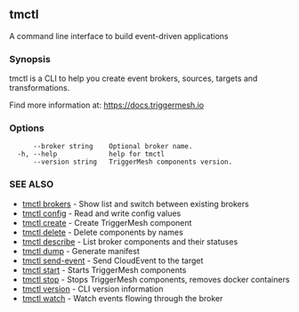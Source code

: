 ## tmctl

A command line interface to build event-driven applications

### Synopsis

tmctl is a CLI to help you create event brokers, sources, targets and transformations.

Find more information at: https://docs.triggermesh.io

### Options

```
      --broker string    Optional broker name.
  -h, --help             help for tmctl
      --version string   TriggerMesh components version.
```

### SEE ALSO

* [tmctl brokers](tmctl_brokers.md)	 - Show list and switch between existing brokers
* [tmctl config](tmctl_config.md)	 - Read and write config values
* [tmctl create](tmctl_create.md)	 - Create TriggerMesh component
* [tmctl delete](tmctl_delete.md)	 - Delete components by names
* [tmctl describe](tmctl_describe.md)	 - List broker components and their statuses
* [tmctl dump](tmctl_dump.md)	 - Generate manifest
* [tmctl send-event](tmctl_send-event.md)	 - Send CloudEvent to the target
* [tmctl start](tmctl_start.md)	 - Starts TriggerMesh components
* [tmctl stop](tmctl_stop.md)	 - Stops TriggerMesh components, removes docker containers
* [tmctl version](tmctl_version.md)	 - CLI version information
* [tmctl watch](tmctl_watch.md)	 - Watch events flowing through the broker

